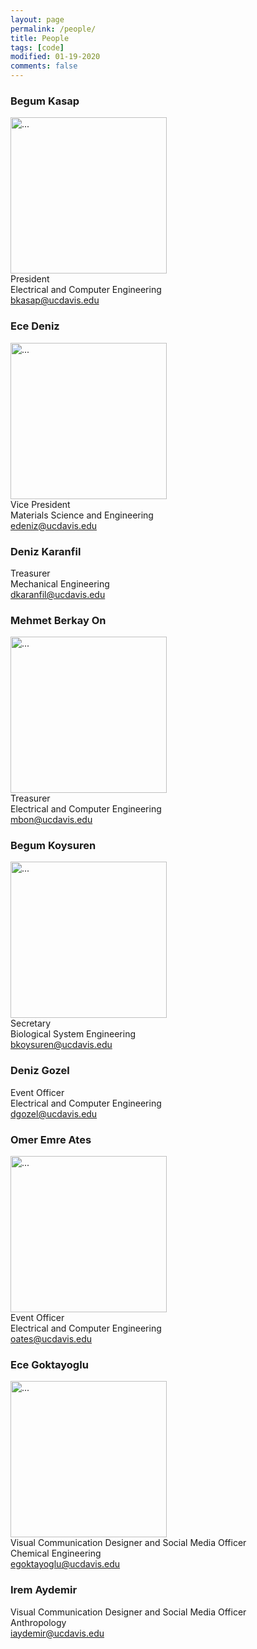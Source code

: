 ```yaml
---
layout: page
permalink: /people/
title: People
tags: [code]
modified: 01-19-2020
comments: false
---
```


### Begum Kasap
<img align="middle" width="250" src="{{ site.url }}/images/Begum.JPEG" alt="..."> <br/>
President <br/>
Electrical and Computer Engineering <br/>
bkasap@ucdavis.edu <br/>
                                                                                                                                                
### Ece Deniz 
<img align="middle" width="250" src="{{ site.url }}/images/EceDeniz.jpg" alt="..."> <br/>
Vice President <br/>
Materials Science and Engineering <br/>
edeniz@ucdavis.edu <br/>
                                                                                    
### Deniz Karanfil
Treasurer <br/>
Mechanical Engineering <br/>
dkaranfil@ucdavis.edu <br/>
                                                                           
### Mehmet Berkay On
<img align="middle" width="250" src="{{ site.url }}/images/Mehmet.jpg" alt="..."> <br/>
Treasurer <br/>
Electrical and Computer Engineering <br/>
mbon@ucdavis.edu <br/>

### Begum Koysuren
<img align="middle" width="250" src="{{ site.url }}/images/begum.jpg" alt="..."> <br/>
Secretary <br/>
Biological System Engineering <br/>
bkoysuren@ucdavis.edu <br/>

### Deniz Gozel
Event Officer <br/>
Electrical and Computer Engineering <br/>
dgozel@ucdavis.edu <br/>

### Omer Emre Ates
<img align="middle" width="250" src="{{ site.url }}/images/Omer.jpg" alt="..."> <br/>
Event Officer <br/>
Electrical and Computer Engineering <br/>
oates@ucdavis.edu <br/>

### Ece Goktayoglu
<img align="middle" width="250" src="{{ site.url }}/images/Ece.jpg" alt="..."> <br/>
Visual Communication Designer and Social Media Officer <br/>
Chemical Engineering <br/>
egoktayoglu@ucdavis.edu <br/>

### Irem Aydemir
Visual Communication Designer and Social Media Officer <br/>
Anthropology <br/>
iaydemir@ucdavis.edu <br/>
                                                                                 


